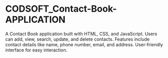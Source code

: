 # CODSOFT_Contact-Book-APPLICATION
A Contact Book application built with HTML, CSS, and JavaScript. Users can add, view, search, update, and delete contacts. Features include contact details like name, phone number, email, and address. User-friendly interface for easy interaction. 
